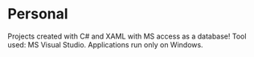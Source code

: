 # Personal

Projects created with C# and XAML with MS access as a database!
Tool used: MS Visual Studio.
Applications run only on Windows.

